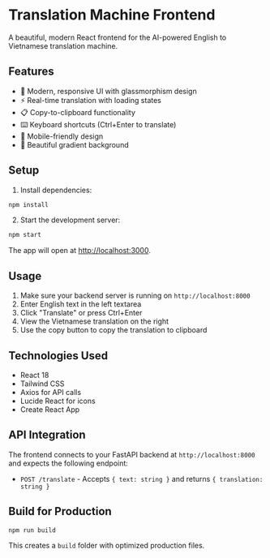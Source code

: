 # Translation Machine Frontend

A beautiful, modern React frontend for the AI-powered English to Vietnamese translation machine.

## Features

- 🎨 Modern, responsive UI with glassmorphism design
- ⚡ Real-time translation with loading states
- 📋 Copy-to-clipboard functionality
- ⌨️ Keyboard shortcuts (Ctrl+Enter to translate)
- 📱 Mobile-friendly design
- 🌈 Beautiful gradient background

## Setup

1. Install dependencies:
```bash
npm install
```

2. Start the development server:
```bash
npm start
```

The app will open at [http://localhost:3000](http://localhost:3000).

## Usage

1. Make sure your backend server is running on `http://localhost:8000`
2. Enter English text in the left textarea
3. Click "Translate" or press Ctrl+Enter
4. View the Vietnamese translation on the right
5. Use the copy button to copy the translation to clipboard

## Technologies Used

- React 18
- Tailwind CSS
- Axios for API calls
- Lucide React for icons
- Create React App

## API Integration

The frontend connects to your FastAPI backend at `http://localhost:8000` and expects the following endpoint:

- `POST /translate` - Accepts `{ text: string }` and returns `{ translation: string }`

## Build for Production

```bash
npm run build
```

This creates a `build` folder with optimized production files. 